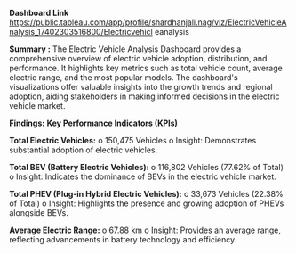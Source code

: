 **Dashboard Link** 
https://public.tableau.com/app/profile/shardhanjali.nag/viz/ElectricVehicleAnalysis_17402303516800/Electricvehicl
 eanalysis 

**Summary :**
The Electric Vehicle Analysis Dashboard provides a comprehensive overview of electric vehicle adoption, distribution, and 
performance. It highlights key metrics such as total vehicle count, average electric range, and the most popular models. The 
dashboard's visualizations offer valuable insights into the growth trends and regional adoption, aiding stakeholders in making 
informed decisions in the electric vehicle market. 

**Findings:**
**Key Performance Indicators (KPIs)** 

**Total Electric Vehicles:** 
o 150,475 Vehicles 
o Insight: Demonstrates substantial adoption of electric vehicles. 

**Total BEV (Battery Electric Vehicles):** 
o 116,802 Vehicles (77.62% of Total) 
o Insight: Indicates the dominance of BEVs in the electric vehicle market.

**Total PHEV (Plug-in Hybrid Electric Vehicles):** 
o 33,673 Vehicles (22.38% of Total) 
o Insight: Highlights the presence and growing adoption of PHEVs alongside BEVs. 

**Average Electric Range:**
o 67.88 km 
o Insight: Provides an average range, reflecting advancements in battery technology and efficiency.

